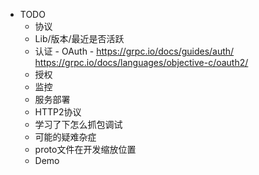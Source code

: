 - TODO
  - 协议
  - Lib/版本/最近是否活跃
  - 认证 - OAuth - https://grpc.io/docs/guides/auth/ https://grpc.io/docs/languages/objective-c/oauth2/
  - 授权 
  - 监控 
  - 服务部署 
  - HTTP2协议 
  - 学习了下怎么抓包调试 
  - 可能的疑难杂症
  - proto文件在开发缩放位置
  - Demo
